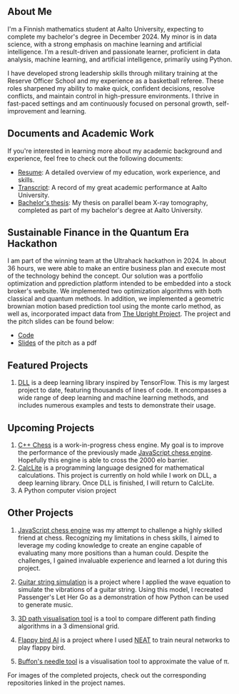 ## About Me

I'm a Finnish mathematics student at Aalto University, expecting to complete my bachelor's degree in December 2024. My minor is in data science, with a strong emphasis on machine learning and artificial intelligence. I’m a result-driven and passionate learner, proficient in data analysis, machine learning, and artificial intelligence, primarily using Python.

I have developed strong leadership skills through military training at the Reserve Officer School and my experience as a basketball referee. These roles sharpened my ability to make quick, confident decisions, resolve conflicts, and maintain control in high-pressure environments. I thrive in fast-paced settings and am continuously focused on personal growth, self-improvement and learning.

## Documents and Academic Work
If you're interested in learning more about my academic background and experience, feel free to check out the following documents:

- [Resume](https://github.com/naapeli/naapeli/blob/main/Resume.pdf): A detailed overview of my education, work experience, and skills.
- [Transcript](https://github.com/naapeli/naapeli/blob/main/Transcript%20of%20records.pdf): A record of my great academic performance at Aalto University.
- [Bachelor's thesis](https://github.com/naapeli/naapeli/blob/main/Candidate's%20thesis.pdf): My thesis on parallel beam X-ray tomography, completed as part of my bachelor's degree at Aalto University.

## Sustainable Finance in the Quantum Era Hackathon
I am part of the winning team at the Ultrahack hackathon in 2024. In about 36 hours, we were able to make an entire business plan and execute most of the technology behind the concept. Our solution was a portfolio optimization and pprediction platform intended to be embedded into a stock broker's website. We implemented two optimization algorithms with both classical and quantum methods. In addition, we implemented a geometric brownian motion based prediction tool using the monte carlo method, as well as, incorporated impact data from [The Upright Project](https://www.uprightproject.com/). The project and the pitch slides can be found below:

- [Code](https://github.com/naapeli/Hanken-Hackathon-2024)
- [Slides](https://github.com/naapeli/Hanken-Hackathon-2024/blob/main/hackathon%20pitch.pdf) of the pitch as a pdf

## Featured Projects
1. [DLL](https://github.com/naapeli/deep-learning-library) is a deep learning library inspired by TensorFlow. This is my largest project to date, featuring thousands of lines of code. It encompasses a wide range of deep learning and machine learning methods, and includes numerous examples and tests to demonstrate their usage.

## Upcoming Projects
1. [C++ Chess](https://github.com/naapeli/Cpp-Chess) is a work-in-progress chess engine. My goal is to improve the performance of the previously made [JavaScript chess engine](https://github.com/naapeli/Aatu-Selkee-coding-projects/tree/main/Javascript%20projects/Chess%20engine). Hopefully this engine is able to cross the 2000 elo barrier.
2. [CalcLite](https://github.com/naapeli/CalcLite) is a programming language designed for mathematical calculations. This project is currently on hold while I work on DLL, a deep learning library. Once DLL is finished, I will return to CalcLite.
3. A Python computer vision project

## Other Projects
1. [JavaScript chess engine](https://github.com/naapeli/Aatu-Selkee-coding-projects/tree/main/Javascript%20projects/Chess%20engine) was my attempt to challenge a highly skilled friend at chess. Recognizing my limitations in chess skills, I aimed to leverage my coding knowledge to create an engine capable of evaluating many more positions than a human could. Despite the challenges, I gained invaluable experience and learned a lot during this project.

2. [Guitar string simulation](https://github.com/naapeli/Aatu-Selkee-coding-projects/tree/main/Python%20projects/Guitar%20string%20simulation) is a project where I applied the wave equation to simulate the vibrations of a guitar string. Using this model, I recreated Passenger's Let Her Go as a demonstration of how Python can be used to generate music.

3. [3D path visualisation tool](https://github.com/naapeli/Aatu-Selkee-coding-projects/tree/main/Python%20projects/3D%20path-finding%20visualisation) is a tool to compare different path finding algorithms in a 3 dimensional grid.

4. [Flappy bird AI](https://github.com/naapeli/Aatu-Selkee-coding-projects/tree/main/Python%20projects/flappy%20bird%20machine%20learning) is a project where I used [NEAT](https://en.wikipedia.org/wiki/Neuroevolution_of_augmenting_topologies) to train neural networks to play flappy bird.

5. [Buffon's needle tool](https://github.com/naapeli/Aatu-Selkee-coding-projects/tree/main/Python%20projects/Buffon's%20needle%20problem) is a visualisation tool to approximate the value of π.

For images of the completed projects, check out the corresponding repositories linked in the project names.

